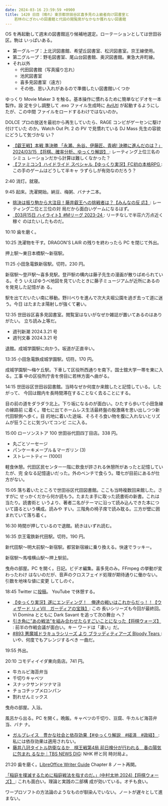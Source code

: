```yaml
---
date: 2024-03-16 23:59:59 +0900
title: 1420 日目（晴れ）東京都世田谷区喜多見の上級者向け図書室と
    若林のにぎわいの図書館と代田の閲覧席がなかなか獲れない図書館
---
```


OS を再起動して週末の図書館巡り候補地選定。ローテーションとしては世田谷区。駒は
いっぱいある。

* 第一グループ：上北沢図書館、希望丘図書室、松沢図書室。京王線使用。
* 第二グループ：野毛図書室、尾山台図書館、奥沢図書館。東急大井町線。
* それ以外
  * 代田図書館（写真撮り忘れ）
  * 池尻図書室
  * 喜多見図書室（遠方）
  * その他、思い入れがあるので準備したい図書館いくつか

ゆっくり Movie Maker 3 を触る。基本操作に慣れるために簡単なビデオを一本製作。設
定を少し調整して .exo ファイル生成時に [AviUtl] が起動するようにしたが、この中間
ファイルをロードするわけではないのか。

DOLCE プロの放送を最初から再生していたら、RAGE コンビがゲーセンに駆け付けていた
のか。Watch Out Pt. 2 の PV で見慣れている DJ Mass 先生の容貌にどうして気づかな
い？

* [【叡王戦】本戦 準決勝 「永瀬、糸谷、伊藤匠、青嶋! 決勝に進んだのは？」
  2024/03/15 【将棋、確率分析、ゆっくり解説】
  ](https://www.youtube.com/watch?v=6IQbk19ChCo): レーティング上位三名のシミュ
  レーションだから計算は難しくなかった？
* [【ファミコン】ハイドライド スペシャル【ゆっくり実況】FC初の本格RPG
  ](https://www.youtube.com/watch?v=TE523qGteVI): この手のゲームはどうして半キャ
  ラずらしが有効なのだろう？

2:40 消灯。就寝。

9:45 起床。洗濯開始。納豆、梅粥、バナナ二本。

* [挑決は振り駒から大注目！藤井叡王への挑戦者は？【みんなの反
  応】](https://www.youtube.com/watch?v=nlxtcyS5cNU): レーティング二位と三位の対
  局だから面白いゲームになるはず。
* [【03月15日 ハイライト】#Mリーグ 2023-24
  ](https://www.youtube.com/watch?v=XQv-aFWiS6U): リーチなしで半荘六万点近く稼ぐ
  のはたいしたものだ。

10:10 歯を磨く。

10:25 洗濯物を干す。DRAGON'S LAIR の残りを終わったら PC を閉じて外出。

押上駅～東日本橋駅～新宿駅。

11:25 小田急電鉄新宿駅。切符。230 円。

新宿駅～登戸駅～喜多見駅。登戸駅の構内は藤子先生の漫画が散りばめられている。そう
いえばゆうべ地図を見ていたときに藤子ミュージアムが近所にあるのを発見した記憶があ
る。

駅を出てだいたい南に移動。野川べりを進んで次大夫堀公園を過ぎ去って道に迷う。今日
はたまたま陽射しが強くて暑い。

12:35 世田谷区喜多見図書室。閲覧室はないがなぜか雑誌が置いてあるのはありがたい。
立ち読み上等だ。

* 週刊新潮 2024.3.21 号
* 週刊文春 2024.3.21 号

退館。成城学園駅に向かう。坂道が正直辛い。

13:35 小田急電鉄成城学園駅。切符。170 円。

成城学園駅～梅ケ丘駅。下車して区役所西通りを南下。国士舘大学一帯を東に入る。工事
中の区役所庁舎を傍目に若林方面へ曲がる。

14:15 世田谷区世田谷図書館。当時なぜか何度か来館したと記憶している。したがって、
今回は館内を長時間滞在することなく去ることにする。

目の前の道をダラダラ北上。下り坂になるのが面白い。ひたすら歩いて小田急線の線路前
に着く。環七に出てホームレス生活最終盤の股激痛を思い出しつつ新代田駅側へ歩く。目
的地に着いた途端、そろそろ食い物を腹に入れないとリズムが狂うことに気づいてコンビ
ニに入る。

15:00 ローソンストア 100 世田谷代田四丁目店。338 円。

* 丸ごとソーセージ
* パンケーキメープル＆マーガリン (3)
* ストレートティー (1000)

軽食休憩。代田区民センター一階に飲食が許される休憩所があったと記憶していたが、完
全なる記憶違いだった。外のベンチで食らう。環七が目前にあるが仕方がない。

15:05 落ち着いたところで世田谷区代田図書館。ここも当時複数回来館した。さすがに
せっかくだから何か読もう。たまたま手に取った読書術の新書。これは当たり。読書術と
いうより、著者二名がテーマに沿って読み込んできた本について語るという構成。読みや
すい。三階角の椅子席で読み耽る。三方が壁に囲まれていて落ち着く。

16:30 時間が押しているので退館。続きはいずれ読む。

16:35 京王電鉄新代田駅。切符。190 円。

新代田駅～明大前駅～新宿駅。都営新宿線に乗り換える。快速でラッキー。

新宿駅～馬喰横山駅～押上駅前。

曳舟の部屋。PC を開く。日記。ビデオ編集。喜多見のみ。FFmpeg の挙動が変わったわけ
はないのだが、音声のクロスフェイド処理が期待通りに働かない。引数を地味な値に変更
してしのぐ。

18:45 Twitter に[投稿](https://twitter.com/showa_yojyo/status/1768935966142874038)。
YouTube で休憩する。

* [【ゆっくり実況】遂にエンディング！　俺達の戦いはこれからだっ！！【ウィザード
  リィⅦ　ガーディアの宝珠】](https://www.youtube.com/watch?v=4uX9yyk5vQA): この
  長いシリーズも今回が最終回。 Vi Domina とともに Dark Savant を追って次の舞台
  へ？
* [引き角に”あの戦法”を組み合わせたらすごいことになった【将棋ウォーズ】
  ](https://www.youtube.com/watch?v=0GvFT-iTZII): 前半の作戦会議が面白い。キー
  ワードは「凄い」だ。
* [#893 悪魔城ドラキュラシリーズ より ブラッディティアーズ Bloody Tears
  ](https://www.youtube.com/watch?v=fGOavDNpWGE): いや、何度でもアレンジするべき
  一曲だ。

19:55 外出。

20:10 コモディイイダ東向島店。741 円。

* 牛カルビ海苔弁当
* 千切りキャベツ
* スナックサンドツナマヨ
* チョコチップメロンパン
* 割れせんミックス

曳舟の部屋。入浴。

風呂から出る。PC を開く。晩飯。キャベツの千切り、豆腐、牛カルビ海苔弁当、バナ
ナ。

* [ガルブレイス　豊かな社会と依存効果【#ゆっくり解説　#経済　#政経】
  ](https://www.youtube.com/watch?v=EbEn7nCODx8): 私には依存効果は適用されない。
* [藤井八冠タイトル防衛なるか　棋王戦第4局 前日検分が行われる　春の陽気に包まれ
  るなか｜TBS NEWS DIG](https://www.youtube.com/watch?v=nptH0k9cAi8): NHK 杯と同
  時対局よ。

21:20 歯を磨く。[LibreOffice Writer Guide][Writer] Chapter 8 ノート再開。

[「稲庭を撲滅するために稲庭戦法を指すのだ。」(中村太地,2024)【将棋ウォーズ】
](https://www.youtube.com/watch?v=pXrk4IKBgos): これも面白い。理論と実践の二部構
成が効いている。オチも良い。

ワープロソフトの方法論のようなものが馴染んでいない。ノートが遅々として進まない。

[AviUtl]: https://spring-fragrance.mints.ne.jp/aviutl/
[Writer]: https://documentation.libreoffice.org/en/english-documentation/writer/
